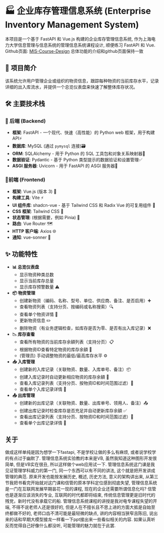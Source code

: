 # 🏭 企业库存管理信息系统 (Enterprise Inventory Management System)

本项目是一个基于 FastAPI 和 Vue.js 构建的企业库存管理信息系统, 作为上海电力大学信息管理与信息系统的管理信息系统课程设计, 顺便练习 FastAPI 和 Vue. 
Github页面: [MIS-Course-Design](https://github.com/Themaoqiu/MIS-Course-Design)
总体功能的介绍和github页面保持一致

## 📖 项目简介

该系统允许用户管理企业或组织的物资信息，跟踪每种物资的当前库存水平，记录详细的出入库流水，并提供一个总览仪表盘来快速了解整体库存状况。

## 🛠️ 主要技术栈

### 🔧 后端 (Backend)

* **框架**: FastAPI - 一个现代、快速（高性能）的 Python web 框架，用于构建 API⚡
* **数据库**: MySQL (通过 `pymysql` 连接)🗃️
* **ORM**: SQLAlchemy - 用于 Python 的 SQL 工具包和对象关系映射器🧩
* **数据验证**: Pydantic - 基于 Python 类型提示的数据验证和设置管理✅
* **ASGI 服务器**: Uvicorn - 用于 FastAPI 的 ASGI 服务器🚀

### 🎨前端 (Frontend)

* **框架**: Vue.js (版本 3) 🌟
* **构建工具**: Vite ⚡
* **UI 组件库**: shadcn-vue - 基于 Tailwind CSS 和 Radix Vue 的可复用组件 🎨
* **CSS 框架**: Tailwind CSS 🎨
* **状态管理**: (根据需要，例如 Pinia) 🧠
* **路由**: Vue Router 🗺️
* **HTTP 客户端**: Axios 🌐
* **通知**: vue-sonner 🔔

## ✨ 功能特性

* **📊 总览仪表盘**
    * 显示物资种类总数
    * 显示当前库存总量
    * 显示库存预警数量 ⚠️
* **📦 物资管理**
    * 创建新物资（编码、名称、型号、单位、供应商、备注、是否启用）➕
    * 查看物资列表（支持分页、按编码或名称搜索）🔍
    * 查看单个物资详情 👀
    * 更新物资信息 ✏️
    * 删除物资（有业务逻辑检查，如库存是否为零、是否有出入库记录）❌
* **📉 库存查看**
    * 查看所有物资的当前库存余額列表（支持分页）📋
    * 根据物资ID查看特定物资的库存余額 🔎
    * (管理员) 手动调整物资的最低/最高库存水平 ⚙️
* **📥 入库管理**
    * 创建新的入库记录（关联物资、数量、入库单号、备注）📦
    * 创建入库记录时自动更新相应物资的库存余額 🔄
    * 查看入库记录列表（支持分页、按物资ID和时间范围过滤）📜
    * 查看单个入库记录详情 👀
* **📤 出库管理**
    * 创建新的出库记录（关联物资、数量、出库单号、领用人、备注）📤
    * 创建出库记录时检查库存是否充足并自动更新库存余額 ✅
    * 查看出库记录列表（支持分页、按物资ID和时间范围过滤）📜
    * 查看单个出库记录详情 👀

## 关于

做成这样单纯是因为想学一下fastapi, 不是学校让做的多么有麻烦, 或者说学校学的有点过于幽默了. 管理信息系统实验教的本来是VB, 虽然我知道这种图形开发很简单, 但是VB实在很丑, 所以这样做个web应用试一下.
管理信息系统这门课是我见证管理学科威力的第一门, 同一个东西可以有不同的讲法, 这个就是把开发讲成管理的典范. 原来开发也能按发展历史, 概述, 历史方法, 意义的架构讲出来, 从第三节我把书看完开始就对这门课和信管的原本学科定位感到彻底失望, 管理信息系统是一门在互联网发展早期昙花一现的课程, 现在的企业还需要所谓信息化吗? 信管也是逐渐应该消失的专业, 互联网的时代都即将结束, 传统信息管理更是旧时代的残党，新时代没有承载它的船. 
管理信息系统课程的讲授是我对电专课程失望的开端, 不得不说老师人还是很好的, 但是人在不擅长且不思上进的方面大抵是自始至终都做不好的, 老师口齿不清可能是最轻微的缺点, 讲的内容相当狭窄且陈旧, 说出来的话和早期大模型接龙一样看一下ppt接出来一些看似相关的内容. 如果认真听反而觉得自己好像什么都没听, 可能管理的魅力就在于此罢.